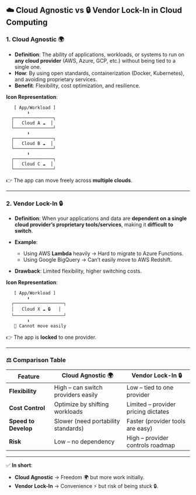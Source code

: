 ## ☁️ Cloud Agnostic vs 🔒 Vendor Lock-In in Cloud Computing

### 1. **Cloud Agnostic** 🌍

* **Definition**: The ability of applications, workloads, or systems to run on **any cloud provider** (AWS, Azure, GCP, etc.) without being tied to a single one.
* **How**: By using open standards, containerization (Docker, Kubernetes), and avoiding proprietary services.
* **Benefit**: Flexibility, cost optimization, and resilience.

**Icon Representation**:

```
   [ App/Workload ]
        ⬇
  ┌───────────────┐
  │   Cloud A ☁️  │
  └───────────────┘
        ⬇
  ┌───────────────┐
  │   Cloud B ☁️  │
  └───────────────┘
        ⬇
  ┌───────────────┐
  │   Cloud C ☁️  │
  └───────────────┘
```

👉 The app can move freely across **multiple clouds**.

---

### 2. **Vendor Lock-In** 🔒

* **Definition**: When your applications and data are **dependent on a single cloud provider’s proprietary tools/services**, making it **difficult to switch**.
* **Example**:

  * Using AWS **Lambda** heavily → Hard to migrate to Azure Functions.
  * Using Google BigQuery → Can’t easily move to AWS Redshift.
* **Drawback**: Limited flexibility, higher switching costs.

**Icon Representation**:

```
   [ App/Workload ]
        ⬇
  ┌───────────────────┐
  │   Cloud X ☁️ 🔒   │
  └───────────────────┘
        ⬇
   🚫 Cannot move easily
```

👉 The app is **locked** to one provider.

---

### ⚖️ **Comparison Table**

| Feature              | Cloud Agnostic 🌍                   | Vendor Lock-In 🔒                   |
| -------------------- | ----------------------------------- | ----------------------------------- |
| **Flexibility**      | High – can switch providers easily  | Low – tied to one provider          |
| **Cost Control**     | Optimize by shifting workloads      | Limited – provider pricing dictates |
| **Speed to Develop** | Slower (need portability standards) | Faster (provider tools are easy)    |
| **Risk**             | Low – no dependency                 | High – provider controls roadmap    |

---

✅ **In short**:

* **Cloud Agnostic** → Freedom 🌍 but more work initially.
* **Vendor Lock-In** → Convenience ⚡ but risk of being stuck 🔒.
